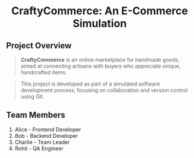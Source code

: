 <h1 align="center">CraftyCommerce: An E-Commerce Simulation</h1>

## Project Overview
> **CraftyCommerce** is an online marketplace for handmade goods, aimed at connecting artisans with buyers who appreciate unique, handcrafted items.

> This project is developed as part of a simulated software development process, focusing on collaboration and version control using Git.

## Team Members
1. Alice - Frontend Developer
2. Bob - Backend Developer
3. Charlie - Team Leader
4. Rohit - QA Engineer

